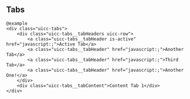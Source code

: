 ## Tabs

    @example
    <div class="uicc-tabs">
        <div class="uicc-tabs__tabHeaders uicc-row">
            <a class="uicc-tabs__tabHeader is-active" href="javascript:;">Active Tab</a>
            <a class="uicc-tabs__tabHeader" href="javascript:;">Another Tab</a>
            <a class="uicc-tabs__tabHeader" href="javascript:;">Third Tab</a>
            <a class="uicc-tabs__tabHeader" href="javascript:;">Another One!</a>
        </div>
        <div class="uicc-tabs__tabContent">Content Tab 1</div>
    </div>

